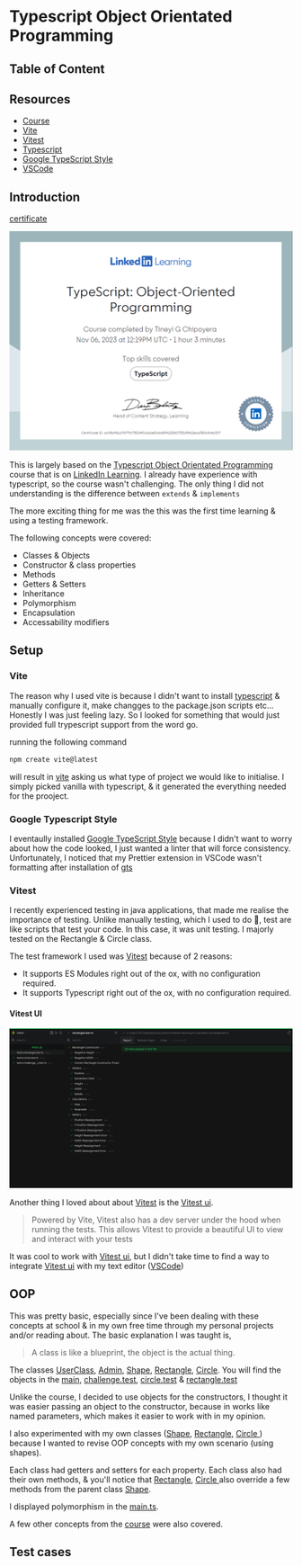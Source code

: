 # Typescript Object Orientated Programming

## Table of Content

## Resources

- [Course](https://www.linkedin.com/learning/typescript-object-oriented-programming/)
- [Vite](https://vitejs.dev/)
- [Vitest](https://vitest.dev/)
- [Typescript](https://www.typescriptlang.org/)
- [Google TypeScript Style](https://google.github.io/styleguide/tsguide.html)
- [VSCode](https://code.visualstudio.com/)

## Introduction

[certificate](https://www.linkedin.com/learning/certificates/ab98bf41a09079b73f104f0c61de3ddd894132f60733145412edd380bfb4b307)

[![certificate](./assets/certificate.png)](https://www.linkedin.com/learning/certificates/ab98bf41a09079b73f104f0c61de3ddd894132f60733145412edd380bfb4b307)

This is largely based on the [Typescript Object Orientated Programming](https://www.linkedin.com/learning/typescript-object-oriented-programming/) course that is on [LinkedIn Learning](https://www.linkedin.com/learning/). I already have experience with typescript, so the course wasn't challenging. The only thing I did not understanding is the difference between `extends` & `implements`

The more exciting thing for me was the this was the first time learning & using a testing framework.

The following concepts were covered:

- Classes & Objects
- Constructor & class properties
- Methods
- Getters & Setters
- Inheritance
- Polymorphism
- Encapsulation
- Accessability modifiers

## Setup

### Vite

The reason why I used vite is because I didn't want to install [typescript](https://www.typescriptlang.org/) & manually configure it, make changges to the package.json scripts etc... Honestly I was just feeling lazy. So I looked for something that would just provided full trypescript support from the word go.

running the following command

```bash
npm create vite@latest
```

will result in [vite](https://vitejs.dev/) asking us what type of project we would like to initialise. I simply picked vanilla with typescript, & it generated the everything needed for the prooject.

### Google Typescript Style

I eventaully installed [Google TypeScript Style](https://google.github.io/styleguide/tsguide.html) because I didn't want to worry about how the code looked, I just wanted a linter that will force consistency. Unfortunately, I noticed that my Prettier extension in VSCode wasn't formatting after installation of [gts](https://google.github.io/styleguide/tsguide.html)

### Vitest

I recently experienced testing in java applications, that made me realise the importance of testing. Unlike manually testing, which I used to do 🥲, test are like scripts that test your code. In this case, it was unit testing. I majorly tested on the Rectangle & Circle class.

The test framework I used was [Vitest](https://vitest.dev/) because of 2 reasons:

- It supports ES Modules right out of the ox, with no configuration required.
- It supports Typescript right out of the ox, with no configuration required.

#### Vitest UI

![tests](./assets/tests.png)

Another thing I loved about about [Vitest](https://vitest.dev/) is the [Vitest ui](https://vitest.dev/guide/ui.html).

> Powered by Vite, Vitest also has a dev server under the hood when running the tests. This allows Vitest to provide a beautiful UI to view and interact with your tests

It was cool to work with [Vitest ui](https://vitest.dev/guide/ui.html), but I didn't take time to find a way to integrate [Vitest ui](https://vitest.dev/guide/ui.html) with my text editor ([VSCode](https://code.visualstudio.com/))

## OOP

This was pretty basic, especially since I've been dealing with these concepts at school & in my own free time through my personal projects and/or reading about. The basic explanation I was taught is,

> A class is like a blueprint, the object is the actual thing.

The classes [UserClass](./src/challenge_1.ts), [Admin](./src/challenge_2.ts), [Shape](./src/inheritance_playground/shape.ts), [Rectangle](./src/inheritance_playground/rectangle.ts), [Circle](./src/inheritance_playground/circle.ts). You will find the objects in the [main](./src/main.ts), [challenge.test](./tests/challenge_1.test.ts), [circle.test](./tests/circle.test.ts) & [rectangle.test](./tests/rectangle.test.ts)

Unlike the course, I decided to use objects for the constructors, I thought it was easier passing an object to the constructor, because in works like named parameters, which makes it easier to work with in my opinion.

I also experimented with my own classes ([Shape](./src/inheritance_playground/shape.ts), [Rectangle](./src/inheritance_playground/rectangle.ts), [Circle ](./src/inheritance_playground/circle.ts)) because I wanted to revise OOP concepts with my own scenario (using shapes).

Each class had getters and setters for each property. Each class also had their own methods, & you'll notice that [Rectangle](./src/inheritance_playground/rectangle.ts), [Circle ](./src/inheritance_playground/circle.ts) also override a few methods from the parent class [Shape](./src/inheritance_playground/shape.ts).

I displayed polymorphism in the [main.ts](./src/main.ts).

A few other concepts from the [course](https://www.linkedin.com/learning/typescript-object-oriented-programming/) were also covered.

## Test cases

<!-- Prettier extension not working anymore -->

<!--
I just finished the course “TypeScript: Object-Oriented Programming” by Dylan Israel! Check it out: https://www.linkedin.com/learning/certificates/ab98bf41a09079b73f104f0c61de3ddd894132f60733145412edd380bfb4b307?trk=share_certificate #typescript.
 -->
